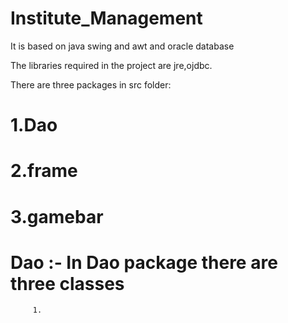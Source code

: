 # Institute_Management
It is based on java swing and awt and oracle database

The libraries required in the project are jre,ojdbc.

There are three packages in src folder:

# 1.Dao
# 2.frame
# 3.gamebar

# Dao :- In Dao package there are three classes 
         1.


